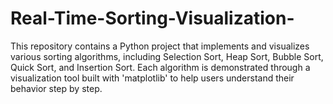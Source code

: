 # Real-Time-Sorting-Visualization-
This repository contains a Python project that implements and visualizes various sorting algorithms, including Selection Sort, Heap Sort, Bubble Sort, Quick Sort, and Insertion Sort. Each algorithm is demonstrated through a visualization tool built with 'matplotlib' to help users understand their behavior step by step.

